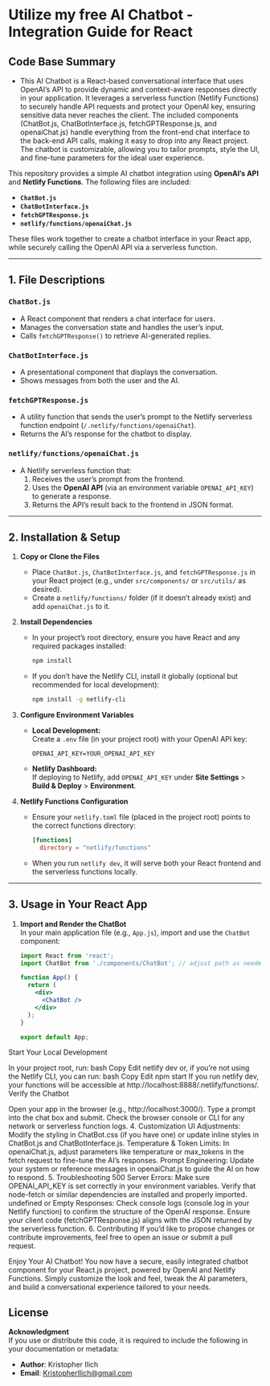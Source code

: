 # Utilize my free AI Chatbot - Integration Guide for React

## Code Base Summary

- This AI Chatbot is a React-based conversational interface that uses OpenAI’s API to provide dynamic and context-aware responses directly in your application. It leverages a serverless function (Netlify Functions) to securely handle API requests and protect your OpenAI key, ensuring sensitive data never reaches the client. The included components (ChatBot.js, ChatBotInterface.js, fetchGPTResponse.js, and openaiChat.js) handle everything from the front-end chat interface to the back-end API calls, making it easy to drop into any React project. The chatbot is customizable, allowing you to tailor prompts, style the UI, and fine-tune parameters for the ideal user experience.

This repository provides a simple AI chatbot integration using **OpenAI’s API** and **Netlify Functions**. The following files are included:

- **`ChatBot.js`**  
- **`ChatBotInterface.js`**  
- **`fetchGPTResponse.js`**  
- **`netlify/functions/openaiChat.js`**

These files work together to create a chatbot interface in your React app, while securely calling the OpenAI API via a serverless function.

---

## 1. File Descriptions

### `ChatBot.js`
- A React component that renders a chat interface for users.
- Manages the conversation state and handles the user’s input.
- Calls `fetchGPTResponse()` to retrieve AI-generated replies.

### `ChatBotInterface.js`
- A presentational component that displays the conversation.
- Shows messages from both the user and the AI.

### `fetchGPTResponse.js`
- A utility function that sends the user’s prompt to the Netlify serverless function endpoint (`/.netlify/functions/openaiChat`).
- Returns the AI’s response for the chatbot to display.

### `netlify/functions/openaiChat.js`
- A Netlify serverless function that:
  1. Receives the user’s prompt from the frontend.
  2. Uses the **OpenAI API** (via an environment variable `OPENAI_API_KEY`) to generate a response.
  3. Returns the API’s result back to the frontend in JSON format.

---

## 2. Installation & Setup

1. **Copy or Clone the Files**  
   - Place `ChatBot.js`, `ChatBotInterface.js`, and `fetchGPTResponse.js` in your React project (e.g., under `src/components/` or `src/utils/` as desired).  
   - Create a `netlify/functions/` folder (if it doesn’t already exist) and add `openaiChat.js` to it.

2. **Install Dependencies**  
   - In your project’s root directory, ensure you have React and any required packages installed:
     ```bash
     npm install
     ```
   - If you don’t have the Netlify CLI, install it globally (optional but recommended for local development):
     ```bash
     npm install -g netlify-cli
     ```

3. **Configure Environment Variables**  
   - **Local Development:**  
     Create a `.env` file (in your project root) with your OpenAI API key:
     ```env
     OPENAI_API_KEY=YOUR_OPENAI_API_KEY
     ```
   - **Netlify Dashboard:**  
     If deploying to Netlify, add `OPENAI_API_KEY` under **Site Settings** > **Build & Deploy** > **Environment**.

4. **Netlify Functions Configuration**  
   - Ensure your `netlify.toml` file (placed in the project root) points to the correct functions directory:
     ```toml
     [functions]
       directory = "netlify/functions"
     ```
   - When you run `netlify dev`, it will serve both your React frontend and the serverless functions locally.

---

## 3. Usage in Your React App

1. **Import and Render the ChatBot**  
   In your main application file (e.g., `App.js`), import and use the `ChatBot` component:
   ```jsx
   import React from 'react';
   import ChatBot from './components/ChatBot'; // adjust path as needed

   function App() {
     return (
       <div>
         <ChatBot />
       </div>
     );
   }

   export default App;
Start Your Local Development

In your project root, run:
bash
Copy
Edit
netlify dev
or, if you’re not using the Netlify CLI, you can run:
bash
Copy
Edit
npm start
If you run netlify dev, your functions will be accessible at http://localhost:8888/.netlify/functions/.
Verify the Chatbot

Open your app in the browser (e.g., http://localhost:3000/).
Type a prompt into the chat box and submit.
Check the browser console or CLI for any network or serverless function logs.
4. Customization
UI Adjustments:
Modify the styling in ChatBot.css (if you have one) or update inline styles in ChatBot.js and ChatBotInterface.js.
Temperature & Token Limits:
In openaiChat.js, adjust parameters like temperature or max_tokens in the fetch request to fine-tune the AI’s responses.
Prompt Engineering:
Update your system or reference messages in openaiChat.js to guide the AI on how to respond.
5. Troubleshooting
500 Server Errors:
Make sure OPENAI_API_KEY is set correctly in your environment variables.
Verify that node-fetch or similar dependencies are installed and properly imported.
undefined or Empty Responses:
Check console logs (console.log in your Netlify function) to confirm the structure of the OpenAI response.
Ensure your client code (fetchGPTResponse.js) aligns with the JSON returned by the serverless function.
6. Contributing
If you’d like to propose changes or contribute improvements, feel free to open an issue or submit a pull request.

Enjoy Your AI Chatbot!
You now have a secure, easily integrated chatbot component for your React.js project, powered by OpenAI and Netlify Functions. Simply customize the look and feel, tweak the AI parameters, and build a conversational experience tailored to your needs.

## License

**Acknowledgment**  
If you use or distribute this code, it is required to include the following in your documentation or metadata:  
- **Author**: Kristopher Ilich 
- **Email**: KristopherIlich@gmail.com
